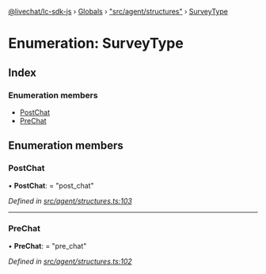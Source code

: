 [@livechat/lc-sdk-js](../README.md) › [Globals](../globals.md) › ["src/agent/structures"](../modules/_src_agent_structures_.md) › [SurveyType](_src_agent_structures_.surveytype.md)

# Enumeration: SurveyType

## Index

### Enumeration members

* [PostChat](_src_agent_structures_.surveytype.md#postchat)
* [PreChat](_src_agent_structures_.surveytype.md#prechat)

## Enumeration members

###  PostChat

• **PostChat**: = "post_chat"

*Defined in [src/agent/structures.ts:103](https://github.com/livechat/lc-sdk-js/blob/d0a32c0/src/agent/structures.ts#L103)*

___

###  PreChat

• **PreChat**: = "pre_chat"

*Defined in [src/agent/structures.ts:102](https://github.com/livechat/lc-sdk-js/blob/d0a32c0/src/agent/structures.ts#L102)*
